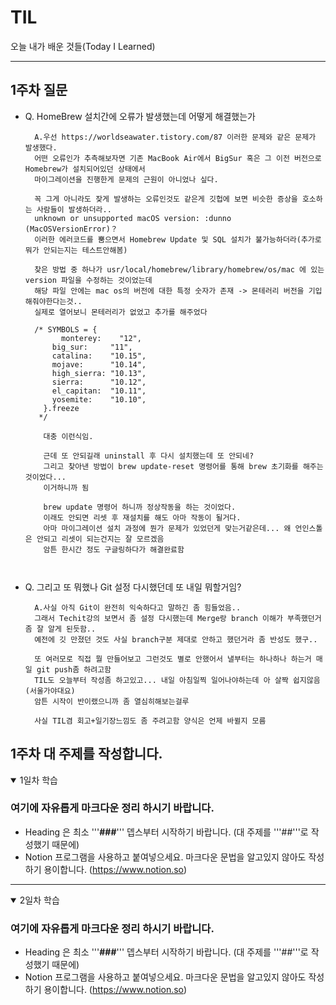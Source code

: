 # TIL
오늘 내가 배운 것들(Today I Learned)   


---------------------------------------
## 1주차 질문
- Q. HomeBrew 설치간에 오류가 발생했는데 어떻게 해결했는가
  ```
    A.우선 https://worldseawater.tistory.com/87 이러한 문제와 같은 문제가 발생했다.
    어떤 오류인가 추측해보자면 기존 MacBook Air에서 BigSur 혹은 그 이전 버전으로 Homebrew가 설치되어있던 상태에서
    마이그레이션을 진행한게 문제의 근원이 아니었나 싶다.
    
    꼭 그게 아니라도 잦게 발생하는 오류인것도 같은게 깃헙에 보면 비슷한 증상을 호소하는 사람들이 발생하더라..
    unknown or unsupported macOS version: :dunno (MacOSVersionError)？
    이러한 에러코드를 뿜으면서 Homebrew Update 및 SQL 설치가 불가능하더라(추가로 뭐가 안되는지는 테스트안해봄)
    
    찾은 방법 중 하나가 usr/local/homebrew/library/homebrew/os/mac 에 있는 version 파일을 수정하는 것이었는데
    해당 파일 안에는 mac os의 버전에 대한 특정 숫자가 존재 -> 몬테러리 버전을 기입해줘야한다는것..
    실제로 열어보니 몬테러리가 없었고 추가를 해주었다

    /* SYMBOLS = {
	      monterey:    "12",
        big_sur:     "11",
        catalina:    "10.15",
        mojave:      "10.14",
        high_sierra: "10.13",
        sierra:      "10.12",
        el_capitan:  "10.11",
        yosemite:    "10.10",
      }.freeze
     */
      
      대충 이런식임.

      근데 또 안되길래 uninstall 후 다시 설치했는데 또 안되네?
      그리고 찾아낸 방법이 brew update-reset 명령어를 통해 brew 초기화를 해주는 것이었다...
      이거하니까 됨

      brew update 명령어 하니까 정상작동을 하는 것이었다.
      이래도 안되면 리셋 후 재설치를 해도 아마 작동이 될거다.
      아마 마이그레이션 설치 과정에 뭔가 문제가 있었던게 맞는거같은데... 왜 언인스톨은 안되고 리셋이 되는건지는 잘 모르겠음
      암튼 한시간 정도 구글링하다가 해결완료함

    
  ```

- Q. 그리고 또 뭐했나 Git 설정 다시했던데 또 내일 뭐할거임?
  ```
    A.사실 아직 Git이 완전히 익숙하다고 말하긴 좀 힘들었음..
    그래서 Techit강의 보면서 좀 설정 다시했는데 Merge랑 branch 이해가 부족했던거 좀 잘 알게 된듯함..
    예전에 깃 만졌던 것도 사실 branch구분 제대로 안하고 했던거라 좀 반성도 했구..

    또 여러모로 직접 뭘 만들어보고 그런것도 별로 안했어서 낼부터는 하나하나 하는거 매일 git push좀 하려고함
    TIL도 오늘부터 작성좀 하고있고... 내일 아침일찍 일어나야하는데 아 살짝 쉽지않음(서울가야대요)
    암튼 시작이 반이랬으니까 좀 열심히해보는걸루

    사실 TIL겸 회고+일기장느낌도 좀 주려고함 양식은 언제 바뀔지 모름
  ```

## 1주차 대 주제를 작성합니다.

<details open>
<summary>1일차 학습</summary>
<div markdown="1">

### 여기에 자유롭게 마크다운 정리 하시기 바랍니다.
- Heading 은 최소 '''**###**''' 뎁스부터 시작하기 바랍니다. (대 주제를 '''##'''로 작성했기 때문에)
- Notion 프로그램을 사용하고 붙여넣으세요. 마크다운 문법을 알고있지 않아도 작성하기 용이합니다. (https://www.notion.so)

</div>
</details>

---------------------------------------

<details open>
<summary>2일차 학습</summary>
<div markdown="1">

### 여기에 자유롭게 마크다운 정리 하시기 바랍니다.
- Heading 은 최소 '''**###**''' 뎁스부터 시작하기 바랍니다. (대 주제를 '''##'''로 작성했기 때문에)
- Notion 프로그램을 사용하고 붙여넣으세요. 마크다운 문법을 알고있지 않아도 작성하기 용이합니다. (https://www.notion.so)

</div>
</details>